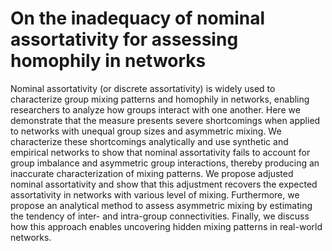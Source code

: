 # On the inadequacy of nominal assortativity for assessing homophily in networks 
Nominal assortativity (or discrete assortativity) is widely used to characterize group mixing patterns and homophily in networks, enabling researchers to analyze how groups interact with one another. Here we demonstrate that the measure presents severe shortcomings when applied to networks with unequal group sizes and asymmetric mixing. We characterize these shortcomings analytically and use synthetic and empirical networks to show that nominal assortativity fails to account for group imbalance and asymmetric group interactions, thereby producing an inaccurate characterization of mixing patterns. We propose adjusted nominal assortativity and show that this adjustment recovers the expected assortativity in networks with various level of mixing. Furthermore, we propose an analytical method to assess asymmetric mixing by estimating the tendency of inter- and intra-group connectivities. Finally, we discuss how this approach enables uncovering hidden mixing patterns in real-world networks. 

